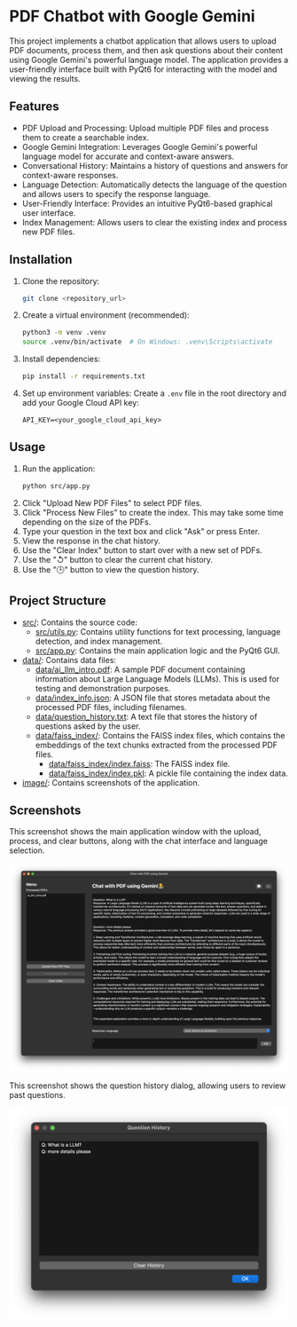 # PDF Chatbot with Google Gemini

This project implements a chatbot application that allows users to upload PDF documents, process them, and then ask questions about their content using Google Gemini's powerful language model.  The application provides a user-friendly interface built with PyQt6 for interacting with the model and viewing the results.

## Features

- PDF Upload and Processing: Upload multiple PDF files and process them to create a searchable index.
- Google Gemini Integration:  Leverages Google Gemini's powerful language model for accurate and context-aware answers.
- Conversational History: Maintains a history of questions and answers for context-aware responses.
- Language Detection: Automatically detects the language of the question and allows users to specify the response language.
- User-Friendly Interface:  Provides an intuitive PyQt6-based graphical user interface.
- Index Management: Allows users to clear the existing index and process new PDF files.


## Installation

1.  Clone the repository:
    ```bash
    git clone <repository_url>
    ```
2.  Create a virtual environment (recommended):
    ```bash
    python3 -m venv .venv
    source .venv/bin/activate  # On Windows: .venv\Scripts\activate
    ```
3.  Install dependencies:
    ```bash
    pip install -r requirements.txt
    ```
4.  Set up environment variables: Create a `.env` file in the root directory and add your Google Cloud API key:
    ```
    API_KEY=<your_google_cloud_api_key>
    ```


## Usage

1.  Run the application:
    ```bash
    python src/app.py
    ```
2.  Click "Upload New PDF Files" to select PDF files.
3.  Click "Process New Files" to create the index.  This may take some time depending on the size of the PDFs.
4.  Type your question in the text box and click "Ask" or press Enter.
5.  View the response in the chat history.
6.  Use the "Clear Index" button to start over with a new set of PDFs.
7.  Use the "↺" button to clear the current chat history.
8.  Use the "🕒" button to view the question history.


## Project Structure

- [src/](./src): Contains the source code:
  -   [src/utils.py](./src/utils.py): Contains utility functions for text processing, language detection, and index management.  
  -   [src/app.py](./src/app.py): Contains the main application logic and the PyQt6 GUI. 
-    [data/](./data): Contains data files:
     -   [data/ai_llm_intro.pdf](./data/ai_llm_intro.pdf):  A sample PDF document containing information about Large Language Models (LLMs).  This is used for testing and demonstration purposes.
     -   [data/index_info.json](./data/index_info.json): A JSON file that stores metadata about the processed PDF files, including filenames.
     -   [data/question_history.txt](./data/question_history.txt): A text file that stores the history of questions asked by the user.
     -    [data/faiss_index/](./data/faiss_index/): Contains the FAISS index files, which contains the embeddings of the text chunks extracted from the processed PDF files.
          -   [data/faiss_index/index.faiss](./data/faiss_index/index.faiss): The FAISS index file. 
          -   [data/faiss_index/index.pkl](./data/faiss_index/index.pkl): A pickle file containing the index data. 
-   [image/](./image): Contains screenshots of the application.




## Screenshots

This screenshot shows the main application window with the upload, process, and clear buttons, along with the chat interface and language selection.

![app.png](./image/app.png)

This screenshot shows the question history dialog, allowing users to review past questions.
<p align="center">
    <img src="./image/history.png" alt="output" width="700"/>
</p>

